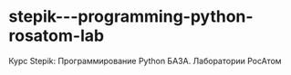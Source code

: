 # stepik---programming-python-rosatom-lab
Курс Stepik: Программирование Python БАЗА. Лаборатории РосАтом
